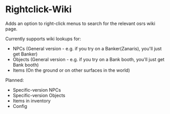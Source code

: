 # Rightclick-Wiki
Adds an option to right-click menus to search for the relevant osrs wiki page.

Currently supports wiki lookups for:
- NPCs (General version - e.g. if you try on a Banker(Zanaris), you'll just get Banker)
- Objects (General version - e.g. if you try on a Bank booth, you'll just get Bank booth)
- Items (On the ground or on other surfaces in the world)

Planned:
- Specific-version NPCs
- Specific-version Objects
- Items in inventory
- Config